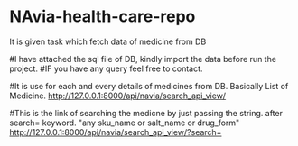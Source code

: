 # NAvia-health-care-repo
It is given task which fetch data of medicine from  DB

#I have attached the sql file of DB, kindly import the data before run the project. 
#IF you have any query feel free to contact.

#It is use for each and every details of medicines from DB. Basically List of Medicine.
http://127.0.0.1:8000/api/navia/search_api_view/

#This is the link of searching the medicne by just passing the string. after search= keyword. "any sku_name or salt_name or drug_form"
http://127.0.0.1:8000/api/navia/search_api_view/?search=
